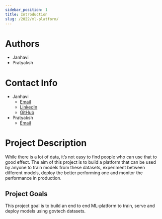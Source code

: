 ```yaml
---
sidebar_position: 1
title: Introduction
slug: /2022/ml-platform/
---
```


<!--

-->

# Authors
- Janhavi
- Pratyaksh 

# Contact Info
- Janhavi
    - [Email](mailto:landejanhavi23@gmail.com)
    - [LinkedIn](https://www.linkedin.com/in/janhavi12)
    - [GitHub](https://github.com/janhavilande)
- Pratyaksh
    - [Email](iib2020015@iiita.ac.in)


# Project Description
While there is a lot of data, it’s not easy to find people who can use that to good effect. The aim of this project is to build a platform that can be used by anyone to train models from these datasets, experiment between different models, deploy the better performing one and monitor the performance in production.

## Project Goals
This project goal is to build an end to end ML-platform to train, serve and deploy models using govtech datasets.
